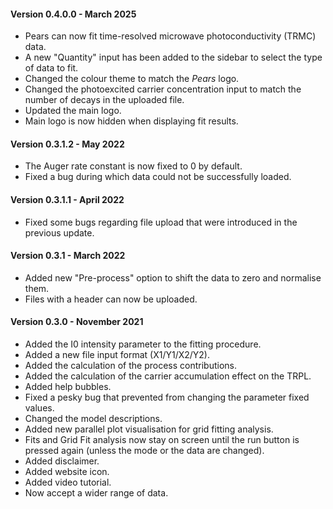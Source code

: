 #### Version 0.4.0.0 - March 2025
* Pears can now fit time-resolved microwave photoconductivity (TRMC) data.
* A new "Quantity" input has been added to the sidebar to select the type of data to fit.
* Changed the colour theme to match the *Pears* logo.
* Changed the photoexcited carrier concentration input to match the number of decays in the uploaded file.
* Updated the main logo. 
* Main logo is now hidden when displaying fit results.
#### Version 0.3.1.2 - May 2022
* The Auger rate constant is now fixed to 0 by default.
* Fixed a bug during which data could not be successfully loaded.
#### Version 0.3.1.1 - April 2022
* Fixed some bugs regarding file upload that were introduced in the previous update.
#### Version 0.3.1 - March 2022
* Added new "Pre-process" option to shift the data to zero and normalise them.
* Files with a header can now be uploaded.
#### Version 0.3.0 - November 2021
* Added the I0 intensity parameter to the fitting procedure.
* Added a new file input format (X1/Y1/X2/Y2).
* Added the calculation of the process contributions.
* Added the calculation of the carrier accumulation effect on the TRPL.
* Added help bubbles.
* Fixed a pesky bug that prevented from changing the parameter fixed values.
* Changed the model descriptions.
* Added new parallel plot visualisation for grid fitting analysis.
* Fits and Grid Fit analysis now stay on screen until the run button is pressed again (unless the mode or the data 
are changed).
* Added disclaimer.
* Added website icon.
* Added video tutorial.
* Now accept a wider range of data.